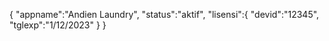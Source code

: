 {
"appname":"Andien Laundry",
"status":"aktif",
"lisensi":{
           "devid":"12345",
           "tglexp":"1/12/2023"
          }
}
